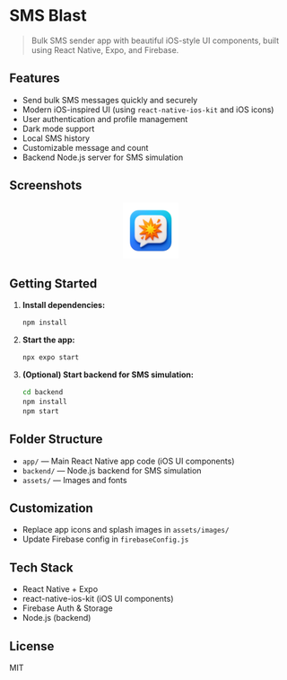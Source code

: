 
# SMS Blast

> Bulk SMS sender app with beautiful iOS-style UI components, built using React Native, Expo, and Firebase.

## Features

- Send bulk SMS messages quickly and securely
- Modern iOS-inspired UI (using `react-native-ios-kit` and iOS icons)
- User authentication and profile management
- Dark mode support
- Local SMS history
- Customizable message and count
- Backend Node.js server for SMS simulation

## Screenshots

<p align="center">
  <img src="assets/images/icon.png" alt="App Icon" width="100" />
</p>

## Getting Started

1. **Install dependencies:**
   ```sh
   npm install
   ```
2. **Start the app:**
   ```sh
   npx expo start
   ```
3. **(Optional) Start backend for SMS simulation:**
   ```sh
   cd backend
   npm install
   npm start
   ```

## Folder Structure

- `app/` — Main React Native app code (iOS UI components)
- `backend/` — Node.js backend for SMS simulation
- `assets/` — Images and fonts

## Customization

- Replace app icons and splash images in `assets/images/`
- Update Firebase config in `firebaseConfig.js`

## Tech Stack

- React Native + Expo
- react-native-ios-kit (iOS UI components)
- Firebase Auth & Storage
- Node.js (backend)

## License

MIT
